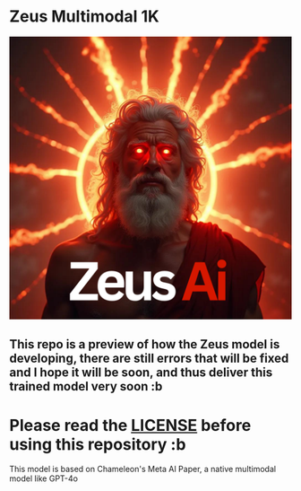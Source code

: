 # Zeus Multimodal 1K
<p align="center">
  <img src="Zeusai.png" alt="Descripción de la imagen">
</p>

## This repo is a preview of how the Zeus model is developing, there are still errors that will be fixed and I hope it will be soon, and thus deliver this trained model very soon :b

# Please read the [LICENSE](LICENSE.txt) before using this repository :b

This model is based on Chameleon's Meta AI Paper, a native multimodal model like GPT-4o

